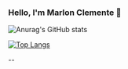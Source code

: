 ### Hello, I'm Marlon Clemente 👋

<!--
**marlon-clemente/marlon-clemente** is a ✨ _special_ ✨ repository because its `README.md` (this file) appears on your GitHub profile.

Here are some ideas to get you started:

- 🔭 I’m currently working on ...
- 🌱 I’m currently learning ...
- 👯 I’m looking to collaborate on ...
- 🤔 I’m looking for help with ...
- 💬 Ask me about ...
- 📫 How to reach me: ...
- 😄 Pronouns: ...
- ⚡ Fun fact: ...
-->

 ![Anurag's GitHub stats](https://github-readme-stats.vercel.app/api?username=marlon-clemente&show_icons=true&theme=dracula&hide=contribs,prs)
  
  [![Top Langs](https://github-readme-stats.vercel.app/api/top-langs/?username=marlon-clemente&layout=compact&theme=dracula)](https://github.com/anuraghazra/github-readme-stats)

--
